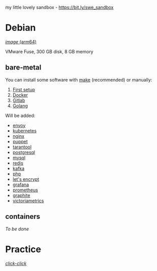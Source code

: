 my little lovely sandbox - https://bit.ly/swe_sandbox

# Debian
[_image_ (arm64)](https://mirror.yandex.ru/debian-cd/current/arm64)

VMware Fuse, 300 GB disk, 8 GB memory

## bare-metal

You can install some software with [make](https://github.com/ohDaddyPlease/sandbox/blob/main/Debian/README.md) (recommended) or manually:

1. [First setup](Debian/Startup/README.md)
2. [Docker](Debian/DockerREADME.md)
3. [Gitlab](Debian/bare-metal/gitlab.md)
4. [Golang](Debian/bare-metal/GolangREADME.md)

Will be added:
- [envoy](Debian/bare-metal/envoy.md)
- [kubernetes](Debian/kubernetes.md)
- [nginx](Debian/bare-metal/nginx.md)
- [puppet](Debian/bare-metal/puppet.md)
- [tarantool](Debian/bare-metal/tarantool.md)
- [postgresql](Debian/bare-metal/postgresql.md)
- [mysql](Debian/bare-metal/mysql.md)
- [redis](Debian/bare-metal/redis.md)
- [kafka](Debian/bare-metal/kafka.md)
- [php](Debian/bare-metal/php.md)
- [let's encrypt](Debian/lets_encrypt.md)
- [grafana](Debian/bare-metal/grafana.md)
- [prometheus](Debian/bare-metal/prometheus.md)
- [graphite](Debian/bare-metal/graphite.md)
- [victoriametrics](Debian/bare-metal/victoriametrics.md)

## containers
_To be done_

# Practice
[*click-click*](Practice/README.md)
